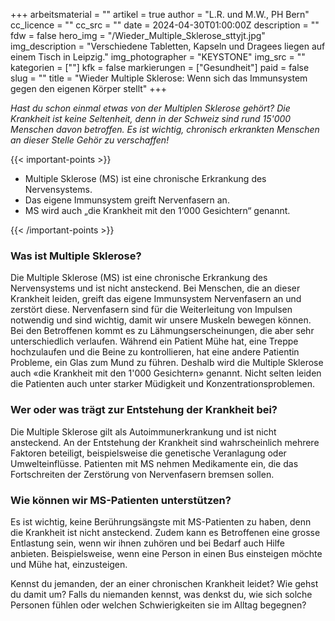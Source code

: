 +++
arbeitsmaterial = ""
artikel = true
author = "L.R. und M.W., PH Bern"
cc_licence = ""
cc_src = ""
date = 2024-04-30T01:00:00Z
description = ""
fdw = false
hero_img = "/Wieder_Multiple_Sklerose_sttyjt.jpg"
img_description = "Verschiedene Tabletten, Kapseln und Dragees liegen auf einem Tisch in Leipzig."
img_photographer = "KEYSTONE"
img_src = ""
kategorien = [""]
kfk = false
markierungen = ["Gesundheit"]
paid = false
slug = ""
title = "Wieder Multiple Sklerose: Wenn sich das Immunsystem gegen den eigenen Körper stellt"
+++

_Hast du schon einmal etwas von der Multiplen Sklerose gehört? Die Krankheit ist keine Seltenheit, denn in der Schweiz sind rund 15'000 Menschen davon betroffen. Es ist wichtig, chronisch erkrankten Menschen an dieser Stelle Gehör zu verschaffen!_

{{< important-points >}}

<ul>

<li>Multiple Sklerose (MS) ist eine chronische Erkrankung des Nervensystems.</li>

<li>Das eigene Immunsystem greift Nervenfasern an.</li>

<li>MS wird auch „die Krankheit mit den 1‘000 Gesichtern“ genannt.</li>

</ul>

{{< /important-points >}}

### Was ist Multiple Sklerose?

Die Multiple Sklerose (MS) ist eine chronische Erkrankung des Nervensystems und ist nicht ansteckend. Bei Menschen, die an dieser Krankheit leiden, greift das eigene Immunsystem Nervenfasern an und zerstört diese. Nervenfasern sind für die Weiterleitung von Impulsen notwendig und sind wichtig, damit wir unsere Muskeln bewegen können. Bei den Betroffenen kommt es zu Lähmungserscheinungen, die aber sehr unterschiedlich verlaufen. Während ein Patient Mühe hat, eine Treppe hochzulaufen und die Beine zu kontrollieren, hat eine andere Patientin Probleme, ein Glas zum Mund zu führen. Deshalb wird die Multiple Sklerose auch «die Krankheit mit den 1'000 Gesichtern» genannt. Nicht selten leiden die Patienten auch unter starker Müdigkeit und Konzentrationsproblemen.

### Wer oder was trägt zur Entstehung der Krankheit bei?

Die Multiple Sklerose gilt als Autoimmunerkrankung und ist nicht ansteckend. An der Entstehung der Krankheit sind wahrscheinlich mehrere Faktoren beteiligt, beispielsweise die genetische Veranlagung oder Umwelteinflüsse. Patienten mit MS nehmen Medikamente ein, die das Fortschreiten der Zerstörung von Nervenfasern bremsen sollen.

### Wie können wir MS-Patienten unterstützen?

Es ist wichtig, keine Berührungsängste mit MS-Patienten zu haben, denn die Krankheit ist nicht ansteckend. Zudem kann es Betroffenen eine grosse Entlastung sein, wenn wir ihnen zuhören und bei Bedarf auch Hilfe anbieten. Beispielsweise, wenn eine Person in einen Bus einsteigen möchte und Mühe hat, einzusteigen.

Kennst du jemanden, der an einer chronischen Krankheit leidet? Wie gehst du damit um? Falls du niemanden kennst, was denkst du, wie sich solche Personen fühlen oder welchen Schwierigkeiten sie im Alltag begegnen?

